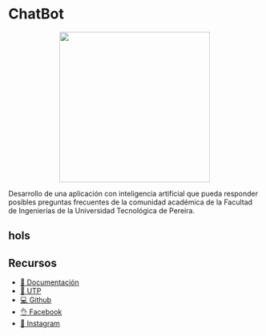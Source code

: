 # ChatBot

<p align="center">
  <img width="300" src="https://i.imgur.com/ccrIvA4.png">
</p>

Desarrollo de una aplicación con inteligencia artificial que pueda responder posibles preguntas frecuentes de la comunidad académica de la Facultad de Ingenierías de la Universidad Tecnológica de Pereira.

hols
---
## Recursos
- [📄 Documentación](https://github.com/JoseQuintana20/ChatBot)
- [🚀 UTP](https://www.utp.edu.co)
- [💻 Github](https://github.com/JoseQuintana20/ChatBot)
- [👌 Facebook](https://www.facebook.com/IngenieriasUTP/)
- [🎥 Instagram](https://www.instagram.com/ingenieriasutp/?)

